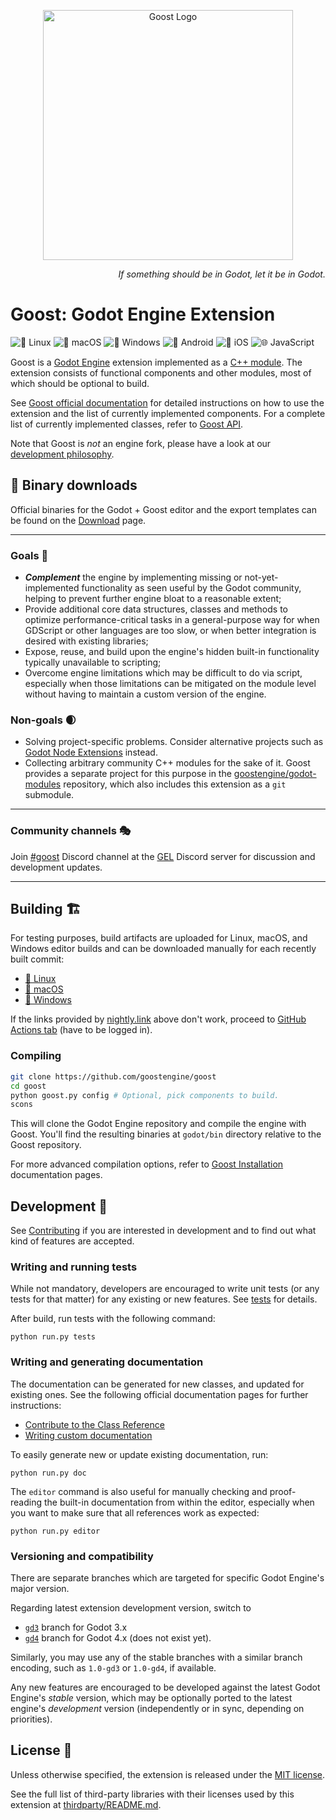 <p align="center">
  <a href="https://github.com/goostengine">
    <img src="logo.svg" width="400" alt="Goost Logo">
  </a>
</p>

<p align="right">
  <i>If something should be in Godot, let it be in Godot.</i>
</p>

# **Goost**: Godot Engine Extension

![🐧 Linux](https://github.com/goostengine/goost/workflows/%F0%9F%90%A7%20Linux/badge.svg)
![🍎 macOS](https://github.com/goostengine/goost/workflows/%F0%9F%8D%8E%20macOS/badge.svg)
![🎨 Windows](https://github.com/goostengine/goost/workflows/%F0%9F%8E%A8%20Windows/badge.svg)
![🤖 Android](https://github.com/goostengine/goost/workflows/%F0%9F%A4%96%20Android/badge.svg)
![🍏 iOS](https://github.com/goostengine/goost/workflows/%F0%9F%8D%8F%20iOS/badge.svg)
![🌐 JavaScript](https://github.com/goostengine/goost/workflows/%F0%9F%8C%90%20JavaScript/badge.svg)

Goost is a [Godot Engine](https://github.com/godotengine/godot) extension
implemented as a
[C++ module](https://docs.godotengine.org/en/latest/development/cpp/custom_modules_in_cpp.html).
The extension consists of functional components and other modules, most of which
should be optional to build.

See [Goost official documentation](https://goost.readthedocs.io/en/gd3/) for
detailed instructions on how to use the extension and the list of currently
implemented components. For a complete list of currently implemented classes,
refer to [Goost API](https://goost.readthedocs.io/en/gd3/classes/index.html).

Note that Goost is *not* an engine fork, please have a look at our
[development philosophy](https://goost.readthedocs.io/en/latest/development/general_principles.html).

## 🔽 Binary downloads

Official binaries for the Godot + Goost editor and the export templates can be
found on the [Download](https://goostengine.github.io/download.html) page.

-----

### Goals 🎯
- ***Complement*** the engine by implementing missing or not-yet-implemented
  functionality as seen useful by the Godot community, helping to prevent
  further engine bloat to a reasonable extent;
- Provide additional core data structures, classes and methods to optimize
  performance-critical tasks in a general-purpose way for when GDScript or other
  languages are too slow, or when better integration is desired with existing
  libraries;
- Expose, reuse, and build upon the engine's hidden built-in functionality
  typically unavailable to scripting;
- Overcome engine limitations which may be difficult to do via script,
  especially when those limitations can be mitigated on the module level without
  having to maintain a custom version of the engine.

### Non-goals 🌒
- Solving project-specific problems. Consider alternative projects such as
  [Godot Node Extensions](https://github.com/godot-extended-libraries/godot-next)
  instead.
- Collecting arbitrary community C++ modules for the sake of it. Goost provides
  a separate project for this purpose in the
  [goostengine/godot-modules](https://github.com/goostengine/godot-modules)
  repository, which also includes this extension as a `git` submodule.

-----

### Community channels 🎭

Join [#goost](https://discord.gg/w6jBZnG) Discord channel at the
[GEL](https://github.com/godot-extended-libraries) Discord server for discussion
and development updates.

-----

## Building 🏗

For testing purposes, build artifacts are uploaded for Linux, macOS, and Windows
editor builds and can be downloaded manually for each recently built commit:

- [🐧 Linux](https://nightly.link/goostengine/goost/workflows/linux_builds/gd3/godot.x11.opt.tools.64.goost.mono.zip)
- [🍎 macOS](https://nightly.link/goostengine/goost/workflows/macos_builds/gd3/godot.osx.opt.tools.64.goost.zip)
- [🎨 Windows](https://nightly.link/goostengine/goost/workflows/windows_builds/gd3/godot.windows.opt.tools.64.goost.zip)

If the links provided by [nightly.link](https://nightly.link/) above don't work,
proceed to [GitHub Actions tab](https://github.com/goostengine/goost/actions) (have to be logged in).

### Compiling

```sh
git clone https://github.com/goostengine/goost
cd goost
python goost.py config # Optional, pick components to build.
scons
```

This will clone the Godot Engine repository and compile the engine with Goost.
You'll find the resulting binaries at `godot/bin` directory relative to the
Goost repository.

For more advanced compilation options, refer to
[Goost Installation](https://goost.readthedocs.io/en/gd3/usage/installation.html)
documentation pages.

## Development 🧱

See [Contributing](CONTRIBUTING.md) if you are interested in development and to
find out what kind of features are accepted.

### Writing and running tests

While not mandatory, developers are encouraged to write unit tests (or any tests
for that matter) for any existing or new features. See [tests](tests/README.md)
for details.

After build, run tests with the following command:

```
python run.py tests
```

### Writing and generating documentation

The documentation can be generated for new classes, and updated for existing
ones. See the following official documentation pages for further instructions:

- [Contribute to the Class Reference](https://docs.godotengine.org/en/latest/community/contributing/updating_the_class_reference.html)
- [Writing custom documentation](https://docs.godotengine.org/en/latest/development/cpp/custom_modules_in_cpp.html#writing-custom-documentation)

To easily generate new or update existing documentation, run:

```
python run.py doc
```

The `editor` command is also useful for manually checking and proof-reading the
built-in documentation from within the editor, especially when you want to make
sure that all references work as expected:

```
python run.py editor
```

### Versioning and compatibility

There are separate branches which are targeted for specific Godot Engine's major
version.

Regarding latest extension development version, switch to
* [`gd3`](https://github.com/goostengine/goost/tree/gd3) branch for Godot 3.x
* [`gd4`](https://github.com/goostengine/goost/tree/gd4) branch for Godot 4.x (does not exist yet).

Similarly, you may use any of the stable branches with a similar branch
encoding, such as `1.0-gd3` or `1.0-gd4`, if available.

Any new features are encouraged to be developed against the latest Godot
Engine's *stable* version, which may be optionally ported to the latest engine's
*development* version (independently or in sync, depending on priorities).

## License 📝

Unless otherwise specified, the extension is released under the
[MIT license](LICENSE.txt).

See the full list of third-party libraries with their licenses used by this
extension at [thirdparty/README.md](thirdparty/README.md).
